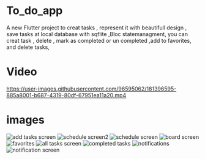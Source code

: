 # To_do_app

A new Flutter project to creat tasks , represent it with beautifull design , 
save tasks at local database with sqflite ,Bloc statemanagment,
you can creat task , delete , mark as completed or un completed ,add to favorites, and delete tasks,

# Video

https://user-images.githubusercontent.com/96595062/181396595-885a8001-b687-4319-80df-67951ea11a20.mp4

# images

![add tasks screen](https://user-images.githubusercontent.com/96595062/181394515-e44a13c6-94dd-4ab8-9d94-89d8d3879d57.jpg)
![schedule screen2](https://user-images.githubusercontent.com/96595062/181394540-100b7f68-d59f-476c-8bf7-a99c4f20ccbb.jpg)
![schedule screen](https://user-images.githubusercontent.com/96595062/181394593-30f0e9a0-d647-4686-8427-876584df4df3.jpg)
![board screen](https://user-images.githubusercontent.com/96595062/181394630-86ac3bf9-d2bb-4f51-b866-118831035841.jpg)
![favorites](https://user-images.githubusercontent.com/96595062/181394667-1f92808e-d2c9-4a4d-8a7a-1a4fca87e914.jpg)
![all tasks screen](https://user-images.githubusercontent.com/96595062/181394685-c44004f4-3fe5-4dd7-af21-48d231e31d39.jpg)
![completed tasks](https://user-images.githubusercontent.com/96595062/181394710-006eea81-f93a-47c2-8839-6571ef25caa1.jpg)
![notifications](https://user-images.githubusercontent.com/96595062/181394722-aaafed77-a4e4-4688-bf83-041c67bdff89.jpg)
![notification screen](https://user-images.githubusercontent.com/96595062/181394733-779b25a0-01e8-4220-8f6c-5df5e9fc518e.jpg)




